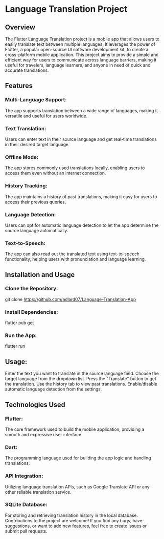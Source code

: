 # Language Translation Project


## Overview
The Flutter Language Translation project is a mobile app that allows users to easily translate text between multiple languages. It leverages the power of Flutter, a popular open-source UI software development kit, to create a cross-platform mobile application. This project aims to provide a simple and efficient way for users to communicate across language barriers, making it useful for travelers, language learners, and anyone in need of quick and accurate translations.


## Features

### Multi-Language Support: 
The app supports translation between a wide range of languages, making it versatile and useful for users worldwide.

### Text Translation: 
Users can enter text in their source language and get real-time translations in their desired target language.

### Offline Mode: 
The app stores commonly used translations locally, enabling users to access them even without an internet connection.

### History Tracking: 
The app maintains a history of past translations, making it easy for users to access their previous queries.

### Language Detection: 
Users can opt for automatic language detection to let the app determine the source language automatically.

### Text-to-Speech: 
The app can also read out the translated text using text-to-speech functionality, helping users with pronunciation and language learning.


## Installation and Usage
### Clone the Repository: 
git clone https://github.com/adlard07/Language-Translation-App

### Install Dependencies:
flutter pub get

### Run the App: 
flutter run

## Usage:
Enter the text you want to translate in the source language field.
Choose the target language from the dropdown list.
Press the "Translate" button to get the translation.
Use the history tab to view past translations.
Enable/disable automatic language detection from the settings.


## Technologies Used
### Flutter: 
The core framework used to build the mobile application, providing a smooth and expressive user interface.
### Dart: 
The programming language used for building the app logic and handling translations.
### API Integration: 
Utilizing language translation APIs, such as Google Translate API or any other reliable translation service.
### SQLite Database: 
For storing and retrieving translation history in the local database.
Contributions to the project are welcome! If you find any bugs, have suggestions, or want to add new features, feel free to create issues or submit pull requests.
